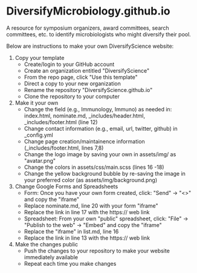 # DiversifyMicrobiology.github.io
A resource for symposium organizers, award committees, search committees, etc. to identify microbiologists who might diversify their pool.


Below are instructions to make your own DiversifyScience website:

1. Copy your template
    + Create/login to your GitHub account
    + Create an organization entitled "DiversifyScience"
    + From the repo page, click "Use this template"
    + Direct a copy to your new organization
    + Rename the repository "DiversifyScience.github.io"
    + Clone the repository to your computer
2. Make it your own
    + Change the field (e.g., Immunology, Immuno) as needed in: index.html, nominate.md, _includes/header.html, _includes/footer.html (line 12)
    + Change contact information (e.g., email, url, twitter, github) in _config.yml
    + Change page creation/maintainence information (_includes/footer.html, lines 7,8)
    + Change the logo image by saving your own in assets/img/ as "avatar.png"
    + Change the colors in assets/css/main.scss (lines 16 -18)
    + Change the yellow background bubble by re-saving the image in your preferred color (as assets/img/background.png)
3. Change Google Forms and Spreadsheets
    + Form: Once you have your own form created, click: "Send" -> "<>" and copy the "iframe"
    + Replace nominate.md, line 20 with your form "iframe"
    + Replace the link in line 17 with the https:// web link
    + Spreadsheet: From your own "public" spreadsheet, click: "File" -> "Publish to the web" -> "Embed" and copy the "iframe"
    + Replace the "iframe" in list.md, line 16
    + Replace the link in line 13 with the https:// web link 
4. Make the changes public
    + Push the changes to your repository to make your website immediately available
    + Repeat each time you make changes